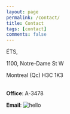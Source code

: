 ```yaml
---
layout: page
permalink: /contact/
title: Contact
tags: [contact]
comments: false
---
```

ÉTS,

1100, Notre-Dame St W

Montreal (Qc) H3C 1K3
<br/>
<br/>

**Office**: A-3478

**Email**: <img src="{{ site.url }}/images/{{ site.owner.email-img }}" alt="hello">
<!-- **Email**: <img src="{{ site.url }}/images/{{ site.owner.email-img }}" alt="email"> -->

